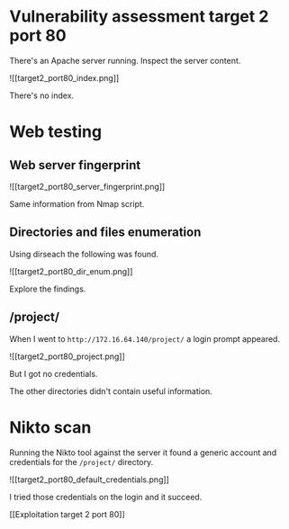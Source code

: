 # Vulnerability assessment target 2 port 80

There's an Apache server running. Inspect the server content.

![[target2_port80_index.png]]

There's no index.

# Web testing

## Web server fingerprint

![[target2_port80_server_fingerprint.png]]

Same information from Nmap script.

## Directories and files enumeration

Using dirseach the following was found.

![[target2_port80_dir_enum.png]]

Explore the findings.

## /project/

When I went to `http://172.16.64.140/project/` a login prompt appeared.

![[target2_port80_project.png]]

But I got no credentials.

The other directories didn't contain useful information.

# Nikto scan

Running the Nikto tool against the server it found a generic account and credentials for the `/project/` directory.

![[target2_port80_default_credentials.png]]

I tried those credentials on the login and it succeed.

[[Exploitation target 2 port 80]]


